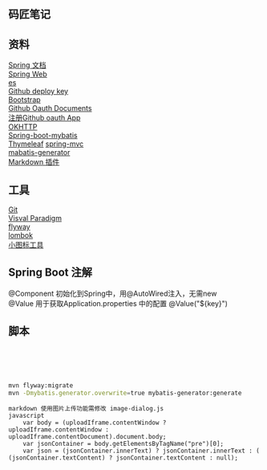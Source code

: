 ## 码匠笔记
## 资料
[Spring 文档](https://spring.io/guides)  
[Spring Web](https://sprinig.io/guides/gs/serving-web-content/)  
[es](https://elasticsearch.cn/explore)  
[Github deploy key](https://developer.github.com/v3/guides/managing-deploy-keys/#deplay-keys)  
[Bootstrap](https://v3.bootcss.com/getting-started)  
[Github Oauth Documents](https://developer.github.com/apps/building-oauth-apps/creating-an-oauth-app/)  
[注册Github oauth App](https://github.com/settings/applications/new)  
[OKHTTP](https://square.github.io/okhttp/)  
[Spring-boot-mybatis](https://docs.spring.io/spring-boot/docs/2.0.0.RC1/reference/htmlsingle/#boot-features-embedded-database-support)  
[Thymeleaf](https://www.thymeleaf.org/doc/tutorials/3.0/usingthymeleaf.html#setting-attribute-values)
[spring-mvc](https://docs.spring.io/spring/docs/current/spring-framework-reference/web.html#spring-web)  
[mabatis-generator](http://mybatis.org/generator/)    
[Markdown 插件](https://pandao.github.io/editor.md/)  


## 工具
[Git](https://git-scm.com/download)  
[Visval Paradigm](https://www.visual-paradigm.com)  
[flyway](https://flywaydb.org/)  
[lombok](https://projectlombok.org/)  
[小图标工具](https://www.iconfont.cn/)
## Spring Boot 注解
@Component  初始化到Spring中，用@AutoWired注入，无需new  
@Value  用于获取Application.properties 中的配置 @Value("${key}")  


## 脚本
```sql






```  

```bash
mvn flyway:migrate  
mvn -Dmybatis.generator.overwrite=true mybatis-generator:generate

```
```备注
markdown 使用图片上传功能需修改 image-dialog.js  
javascript
    var body = (uploadIframe.contentWindow ? uploadIframe.contentWindow : uploadIframe.contentDocument).document.body;
    var jsonContainer = body.getElementsByTagName("pre")[0];
    var json = (jsonContainer.innerText) ? jsonContainer.innerText : ( (jsonContainer.textContent) ? jsonContainer.textContent : null);
```

